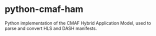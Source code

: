 # python-cmaf-ham
Python implementation of the CMAF Hybrid Application Model, used to parse and convert HLS and DASH manifests.
